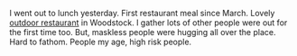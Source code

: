 I went out to lunch yesterday. First restaurant meal since March. Lovely <a href="https://thegardencafewoodstock.com/">outdoor restaurant</a> in Woodstock. I gather lots of other people were out for the first time too. But, maskless people were hugging all over the place. Hard to fathom. People my age, high risk people.
